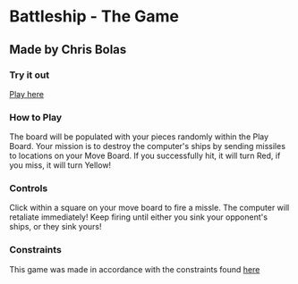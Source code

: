 # Battleship - The Game
## Made by Chris Bolas

### Try it out
[Play here](https://tanlaan.github.io/top_battleship/)

### How to Play

The board will be populated with your pieces randomly within the Play Board. 
Your mission is to destroy the computer's ships by sending missiles to locations 
on your Move Board. If you successfully hit, it will turn Red, if you miss,
it will turn Yellow!

### Controls

Click within a square on your move board to fire a missle. The computer will 
retaliate immediately! Keep firing until either you sink your opponent's ships,
or they sink yours!

### Constraints

This game was made in accordance with the constraints found [here](https://www.theodinproject.com/lessons/javascript-battleship)
